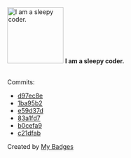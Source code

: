 <img src="https://my-badges.github.io/my-badges/sleepy-coder.png" alt="I am a sleepy coder." title="I am a sleepy coder." width="128">
<strong>I am a sleepy coder.</strong>
<br><br>

Commits:

- <a href="https://github.com/p0dalirius/winacl/commit/d97ec8e91ffba0c77224119b4f72572c250a22af">d97ec8e</a>
- <a href="https://github.com/p0dalirius/Coercer/commit/1ba95b2377103cf109cdf4fc9275df0cdfcb65f9">1ba95b2</a>
- <a href="https://github.com/p0dalirius/Coercer/commit/e59d37ddb3918b7dc604c14bae87abed3f4699e6">e59d37d</a>
- <a href="https://github.com/p0dalirius/Coercer/commit/83a1fd7529ab07720b2d917e59847d8cd236c6aa">83a1fd7</a>
- <a href="https://github.com/p0dalirius/Coercer/commit/b0cefa9f04f394d179a7e1030d458a1bc20a403a">b0cefa9</a>
- <a href="https://github.com/p0dalirius/Coercer/commit/c21dfabf18c5c1bbf488d2d9a01a9d12be13b86a">c21dfab</a>


Created by <a href="https://github.com/my-badges/my-badges">My Badges</a>